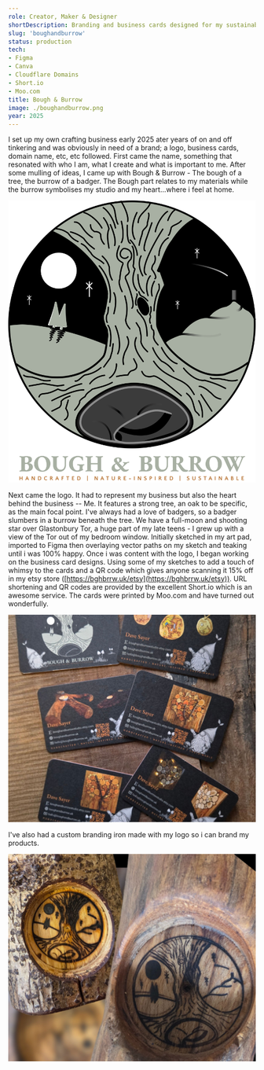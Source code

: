 ```yaml
---
role: Creator, Maker & Designer
shortDescription: Branding and business cards designed for my sustainable crafting business, Bough & Burrow.
slug: 'boughandburrow'
status: production
tech:
- Figma
- Canva
- Cloudflare Domains
- Short.io
- Moo.com
title: Bough & Burrow
image: ./boughandburrow.png
year: 2025
---
```


I set up my own crafting business early 2025 ater years of on and off tinkering and was obviously in need of a brand; a logo, business cards, domain name, etc, etc followed. First came the name, something that resonated with who I am, what I create and what is important to me. After some mulling of ideas, I came up with Bough & Burrow - The bough of a tree, the burrow of a badger. The Bough part relates to my materials while the burrow symbolises my studio and my heart...where i feel at home.

![Bough and Burrow Logo](./bghbrrwlogo.png)

Next came the logo. It had to represent my business but also the heart behind the business -- Me. It features a strong tree, an oak to be specific, as the main focal point. I've always had a love of badgers, so a badger slumbers in a burrow beneath the tree. We have a full-moon and shooting star over Glastonbury Tor, a huge part of my late teens - I grew up with a view of the Tor out of my bedroom window. Initially sketched in my art pad, imported to Figma then overlaying vector paths on my sketch and teaking until i was 100% happy. Once i was content with the logo, I began working on the business card designs. Using some of my sketches to add a touch of whimsy to the cards and a QR code which gives anyone scanning it 15% off in my etsy store ([https://bghbrrw.uk/etsy](https://bghbrrw.uk/etsy)). URL shortening and QR codes are provided by the excellent Short.io which is an awesome service. The cards were printed by Moo.com and have turned out wonderfully.

![Business Cards](./bghbrrwbizcards.jpg)

I've also had a custom branding iron made with my logo so i can brand my products.

![Branded!](./bghbrrw-branded.jpg)
